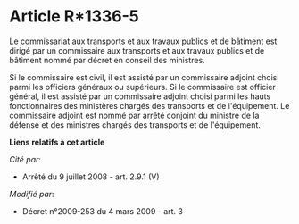 # Article R*1336-5

Le commissariat aux transports et aux travaux publics et de bâtiment est dirigé par un commissaire aux transports et aux
travaux publics et de bâtiment nommé par décret en conseil des ministres. 

Si le commissaire est civil, il est assisté par un commissaire adjoint choisi parmi les officiers généraux ou supérieurs. Si
le commissaire est officier général, il est assisté par un commissaire adjoint choisi parmi les hauts fonctionnaires des
ministères chargés des transports et de l'équipement. Le commissaire adjoint est nommé par arrêté conjoint du ministre de la
défense et des ministres chargés des transports et de l'équipement.

**Liens relatifs à cet article**

_Cité par_:

  - Arrêté du 9 juillet 2008 - art. 2.9.1 (V)

_Modifié par_:

  - Décret n°2009-253 du 4 mars 2009 - art. 3
